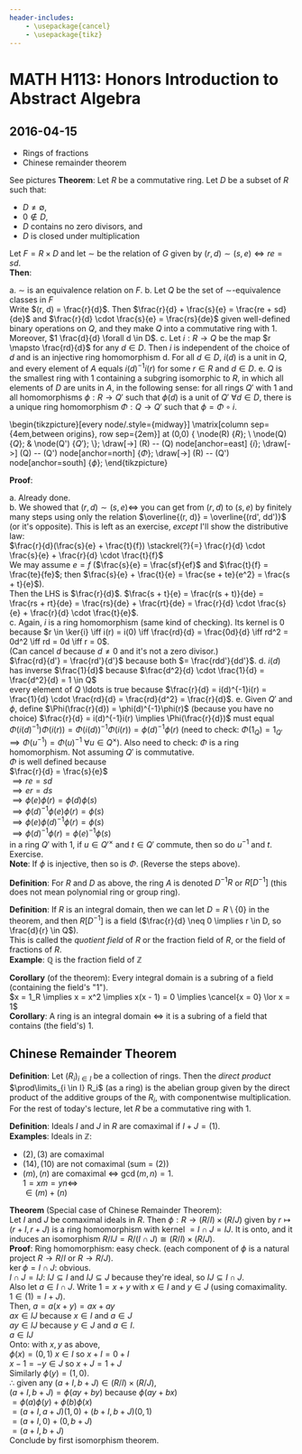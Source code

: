 ```yaml
---
header-includes:
    - \usepackage{cancel}
    - \usepackage{tikz}
---
```

# MATH H113: Honors Introduction to Abstract Algebra
## 2016-04-15
- Rings of fractions
- Chinese remainder theorem

See pictures
**Theorem**: Let $R$ be a commutative ring. Let $D$ be a subset of $R$ such that:

- $D \neq \emptyset$,
- $0 \not\in D$,
- $D$ contains no zero divisors, and
- $D$ is closed under multiplication

Let $F = R \times D$ and let $\sim$ be the relation of $G$ given by $(r, d) \sim (s, e) \iff re = sd$. \
**Then**:

a. $\sim$ is an equivalence relation on $F$.
b. Let $Q$ be the set of $\sim$-equivalence classes in $F$ \
Write $(r, d) = \frac{r}{d}$. Then $\frac{r}{d} + \frac{s}{e} = \frac{re + sd}{de}$ and $\frac{r}{d} \cdot \frac{s}{e} = \frac{rs}{de}$ given well-defined binary operations on $Q$, and they make $Q$ into a commutative ring with 1. Moreover, $1 \frac{d}{d} \forall d \in D$.
c. Let $i : R \to Q$ be the map $r \mapsto \frac{rd}{d}$ for any $d \in D$. Then $i$ is independent of the choice of $d$ and is an injective ring homomorphism
d. For all $d \in D$, $i(d)$ is a unit in $Q$, and every element of $A$ equals $i(d)^{-1}i(r)$ for some $r \in R$ and $d \in D$.
e. $Q$ is the smallest ring with 1 containing a subgring isomorphic to $R$, in which all elements of $D$ are units in $A$, in the following sense: for all rings $Q'$ with 1 and all homomorphisms $\phi : R \to Q'$ such that $\phi(d)$ is a unit of $Q'\ \forall d \in D$, there is a unique ring homomorphism $\Phi : Q \to Q'$ such that $\phi = \Phi \circ i$.

\begin{tikzpicture}[every node/.style={midway}]
    \matrix[column sep={4em,between origins}, row sep={2em}] at (0,0)
        { \node(R) {$R$}; \\
          \node(Q) {$Q$}; & \node(Q') {$Q'$}; \\};
    \draw[->] (R) -- (Q)  node[anchor=east]  {$i$};
    \draw[->] (Q) -- (Q') node[anchor=north] {$\Phi$};
    \draw[->] (R) -- (Q') node[anchor=south] {$\phi$};
\end{tikzpicture}

**Proof**:

a. Already done. \
b. We showed that $(r, d) \sim (s, e) \iff$ you can get from $(r, d)$ to $(s, e)$ by finitely many steps using only the relation $\overline{(r, d)} = \overline{(rd', dd')}$ (or it's opposite). This is left as an exercise, *except* I'll show the distributive law: \
$\frac{r}{d}(\frac{s}{e} + \frac{t}{f}) \stackrel{?}{=} \frac{r}{d} \cdot \frac{s}{e} + \frac{r}{d} \cdot \frac{t}{f}$ \
We may assume $e = f$ ($\frac{s}{e} = \frac{sf}{ef}$ and $\frac{t}{f} = \frac{te}{fe}$; then $\frac{s}{e} + \frac{t}{e} = \frac{se + te}{e^2} = \frac{s + t}{e}$). \
Then the LHS is $\frac{r}{d}$. $\frac{s + t}{e} = \frac{r(s + t)}{de} = \frac{rs + rt}{de} = \frac{rs}{de} + \frac{rt}{de} = \frac{r}{d} \cdot \frac{s}{e} + \frac{r}{d} \cdot \frac{t}{e}$. \
c. Again, $i$ is a ring homomorphism (same kind of checking). Its kernel is 0 because $r \in \ker{i} \iff i(r) = i(0) \iff \frac{rd}{d} = \frac{0d}{d} \iff rd^2 = 0d^2 \iff rd = 0d \iff r = 0$. \
(Can cancel $d$ because $d \neq 0$ and it's not a zero divisor.) \
$\frac{rd}{d'} = \frac{rd'}{d'}$ because both $= \frac{rdd'}{dd'}$.
d. $i(d)$ has inverse $\frac{1}{d}$ because $\frac{d^2}{d} \cdot \frac{1}{d} = \frac{d^2}{d} = 1 \in Q$ \
every element of $Q$ \ldots is true because $\frac{r}{d} = i(d)^{-1}i(r) = \frac{1}{d} \cdot \frac{rd}{d} = \frac{rd}{d^2} = \frac{r}{d}$.
e. Given $Q'$ and $\phi$, define $\Phi(\frac{r}{d}) = \phi(d)^{-1}\phi(r)$ (because you have no choice) $\frac{r}{d} = i(d)^{-1}i(r) \implies \Phi(\frac{r}{d})$ must equal $\Phi(i(d)^{-1})\Phi(i(r)) = \Phi(i(d))^{-1}\Phi(i(r)) = \phi(d)^{-1}\phi(r)$ (need to check: $\Phi(1_Q) = 1_{Q'} \implies \Phi(u^{-1}) = \Phi(u)^{-1}\ \forall u \in Q^{\times}$). Also need to check: $\Phi$ is a ring homomorphism. Not assuming $Q'$ is commutative. \
$\Phi$ is well defined because \
$\frac{r}{d} = \frac{s}{e}$ \
$\implies re = sd$ \
$\implies er = ds$ \
$\implies \phi(e)\phi(r) = \phi(d)\phi(s)$ \
$\implies \phi(d)^{-1}\phi(e)\phi(r) = \phi(s)$ \
$\implies \phi(e)\phi(d)^{-1}\phi(r) = \phi(s)$ \
$\implies \phi(d)^{-1}\phi(r) = \phi(e)^{-1}\phi(s)$ \
in a ring $Q'$ with 1, if $u \in Q'^{\times}$ and $t \in Q'$ commute, then so do $u^{-1}$ and $t$. Exercise. \
**Note**: If $\phi$ is injective, then so is $\Phi$. (Reverse the steps above).

**Definition**: For $R$ and $D$ as above, the ring $A$ is denoted $D^{-1}R$ or $R[D^{-1}]$ (this does not mean polynomial ring or group ring).

**Definition**: If $R$ is an integral domain, then we can let $D = R \setminus \{0\}$ in the theorem, and then $R[D^{-1}]$ is a field ($\frac{r}{d} \neq 0 \implies r \in D, so \frac{d}{r} \in Q$). \
This is called the *quotient field* of $R$ or the fraction field of $R$, or the field of fractions of $R$. \
**Example**: $\mathbb{Q}$ is the fraction field of $\mathbb{Z}$

**Corollary** (of the theorem): Every integral domain is a subring of a field (containing the field's "1"). \
$x = 1_R \implies x = x^2 \implies x(x - 1) = 0 \implies \cancel{x = 0} \lor x = 1$ \
**Corollary**: A ring is an integral domain $\iff$ it is a subring of a field that contains (the field's) 1.

## Chinese Remainder Theorem
**Definition**: Let $(R_i)_{i \in I}$ be a collection of rings. Then the *direct product* $\prod\limits_{i \in I} R_i$ (as a ring) is the abelian group given by the direct product of the additive groups of the $R_i$, with componentwise multiplication. \
For the rest of today's lecture, let $R$ be a commutative ring with 1.

**Definition**: Ideals $I$ and $J$ in $R$ are comaximal if $I + J = (1)$. \
**Examples**: Ideals in $\mathbb{Z}$:

- $(2), (3)$ are comaximal
- $(14), (10)$ are not comaximal (sum = $(2)$)
- $(m), (n)$ are comaximal $\iff$ $\gcd(m, n) = 1$. \
$1 = xm = yn \iff$ \
$\in (m) + (n)$

**Theorem** (Special case of Chinese Remainder Theorem): \
Let $I$ and $J$ be comaximal ideals in $R$. Then $\phi : R \to (R/I) \times (R/J)$ given by $r \mapsto (r + I, r + J)$ is a ring homomorphism with kernel $= I \cap J = IJ$. It is onto, and it induces an isomorphism $R/IJ = R/(I \cap J) \cong (R/I) \times (R/J)$. \
**Proof**: Ring homomorphism: easy check. (each component of $\phi$ is a natural project $R \to R/I$ or $R \to R/J$). \
$\ker{\phi} = I \cap J$: obvious. \
$I \cap J = IJ$: $IJ \subseteq I$ and $IJ \subseteq J$ because they're ideal, so $IJ \subseteq I \cap J$. \
Also let $a \in I \cap J$. Write $1 = x + y$ with $x \in I$ and $y \in J$ (using comaximality. $1 \in (1) = I + J$). \
Then, $a = a(x + y) = ax + ay$ \
$ax \in IJ$ because $x \in I$ and $a \in J$ \
$ay \in IJ$ because $y \in J$ and $a \in I$. \
$a \in IJ$ \
Onto: with $x, y$ as above, \
$\phi(x) = (0, 1)$ $x \in I$ so $x + I = 0 + I$ \
$x - 1 = -y \in J$ so $x + J = 1 + J$ \
Similarly $\phi(y) = (1, 0)$. \
$\therefore$ given any $(a + I, b + J) \in (R/I) \times (R/J)$, \
$(a + I, b + J) = \phi(ay + by)$ because $\phi(ay + bx)$ \
$= \phi(a)\phi(y) + \phi(b)\phi(x)$ \
$= (a + I, a + J)(1, 0) + (b + I, b + J)(0, 1)$ \
$= (a + I, 0) + (0, b + J)$ \
$= (a + I, b + J)$ \
Conclude by first isomorphism theorem.
